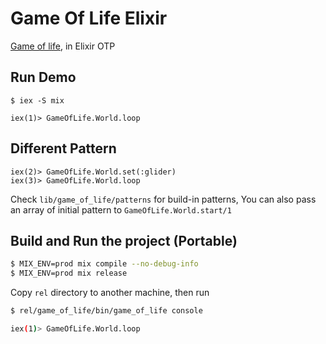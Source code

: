 # Game Of Life Elixir

[Game of life](https://en.wikipedia.org/wiki/Conway%27s_Game_of_Life), in Elixir OTP

## Run Demo
```base
$ iex -S mix

iex(1)> GameOfLife.World.loop
```

## Different Pattern
```
iex(2)> GameOfLife.World.set(:glider)
iex(3)> GameOfLife.World.loop
```

Check `lib/game_of_life/patterns` for build-in patterns,
You can also pass an array of initial pattern to `GameOfLife.World.start/1`

## Build and Run the project (Portable)

```bash
$ MIX_ENV=prod mix compile --no-debug-info
$ MIX_ENV=prod mix release
```

Copy `rel` directory to another machine, then run

```bash
$ rel/game_of_life/bin/game_of_life console

iex(1)> GameOfLife.World.loop
```
